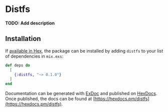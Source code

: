 # Distfs

**TODO: Add description**

## Installation

If [available in Hex](https://hex.pm/docs/publish), the package can be installed
by adding `distfs` to your list of dependencies in `mix.exs`:

```elixir
def deps do
  [
    {:distfs, "~> 0.1.0"}
  ]
end
```

Documentation can be generated with [ExDoc](https://github.com/elixir-lang/ex_doc)
and published on [HexDocs](https://hexdocs.pm). Once published, the docs can
be found at [https://hexdocs.pm/distfs](https://hexdocs.pm/distfs).

